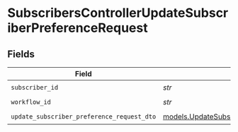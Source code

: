 # SubscribersControllerUpdateSubscriberPreferenceRequest


## Fields

| Field                                                                                            | Type                                                                                             | Required                                                                                         | Description                                                                                      |
| ------------------------------------------------------------------------------------------------ | ------------------------------------------------------------------------------------------------ | ------------------------------------------------------------------------------------------------ | ------------------------------------------------------------------------------------------------ |
| `subscriber_id`                                                                                  | *str*                                                                                            | :heavy_check_mark:                                                                               | N/A                                                                                              |
| `workflow_id`                                                                                    | *str*                                                                                            | :heavy_check_mark:                                                                               | N/A                                                                                              |
| `update_subscriber_preference_request_dto`                                                       | [models.UpdateSubscriberPreferenceRequestDto](../models/updatesubscriberpreferencerequestdto.md) | :heavy_check_mark:                                                                               | N/A                                                                                              |